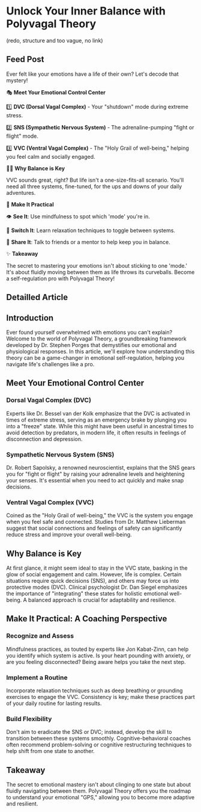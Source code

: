 # Unlock Your Inner Balance with Polyvagal Theory

(redo, structure and too vague, no link)

## Feed Post

Ever felt like your emotions have a life of their own? Let's decode that mystery!

🎭 **Meet Your Emotional Control Center**

1️⃣ **DVC (Dorsal Vagal Complex)** - Your "shutdown" mode during extreme stress.

2️⃣ **SNS (Sympathetic Nervous System)** - The adrenaline-pumping "fight or flight" mode.

3️⃣ **VVC (Ventral Vagal Complex)** - The "Holy Grail of well-being," helping you feel calm and socially engaged.

🤹‍♀️ **Why Balance is Key**

VVC sounds great, right? But life isn't a one-size-fits-all scenario. You'll need all three systems, fine-tuned, for the ups and downs of your daily adventures.

🌱 **Make It Practical**

👁️ **See It**: Use mindfulness to spot which 'mode' you're in.

🔄 **Switch It**: Learn relaxation techniques to toggle between systems.

🤝 **Share It**: Talk to friends or a mentor to help keep you in balance.

✨ **Takeaway**

The secret to mastering your emotions isn't about sticking to one 'mode.' It's about fluidly moving between them as life throws its curveballs. Become a self-regulation pro with Polyvagal Theory!

## Detailled Article

## **Introduction**

Ever found yourself overwhelmed with emotions you can't explain? Welcome to the world of Polyvagal Theory, a groundbreaking framework developed by Dr. Stephen Porges that demystifies our emotional and physiological responses. In this article, we'll explore how understanding this theory can be a game-changer in emotional self-regulation, helping you navigate life's challenges like a pro.

## **Meet Your Emotional Control Center**

### **Dorsal Vagal Complex (DVC)**

Experts like Dr. Bessel van der Kolk emphasize that the DVC is activated in times of extreme stress, serving as an emergency brake by plunging you into a "freeze" state. While this might have been useful in ancestral times to avoid detection by predators, in modern life, it often results in feelings of disconnection and depression.

### **Sympathetic Nervous System (SNS)**

Dr. Robert Sapolsky, a renowned neuroscientist, explains that the SNS gears you for "fight or flight" by raising your adrenaline levels and heightening your senses. It's essential when you need to act quickly and make snap decisions.

### **Ventral Vagal Complex (VVC)**

Coined as the "Holy Grail of well-being," the VVC is the system you engage when you feel safe and connected. Studies from Dr. Matthew Lieberman suggest that social connections and feelings of safety can significantly reduce stress and improve your overall well-being.

## **Why Balance is Key**

At first glance, it might seem ideal to stay in the VVC state, basking in the glow of social engagement and calm. However, life is complex. Certain situations require quick decisions (SNS), and others may force us into protective modes (DVC). Clinical psychologist Dr. Dan Siegel emphasizes the importance of "integrating" these states for holistic emotional well-being. A balanced approach is crucial for adaptability and resilience.

## **Make It Practical: A Coaching Perspective**

### **Recognize and Assess**

Mindfulness practices, as touted by experts like Jon Kabat-Zinn, can help you identify which system is active. Is your heart pounding with anxiety, or are you feeling disconnected? Being aware helps you take the next step.

### **Implement a Routine**

Incorporate relaxation techniques such as deep breathing or grounding exercises to engage the VVC. Consistency is key; make these practices part of your daily routine for lasting results.

### **Build Flexibility**

Don't aim to eradicate the SNS or DVC; instead, develop the skill to transition between these systems smoothly. Cognitive-behavioral coaches often recommend problem-solving or cognitive restructuring techniques to help shift from one state to another.

## **Takeaway**

The secret to emotional mastery isn't about clinging to one state but about fluidly navigating between them. Polyvagal Theory offers you the roadmap to understand your emotional "GPS," allowing you to become more adaptive and resilient.